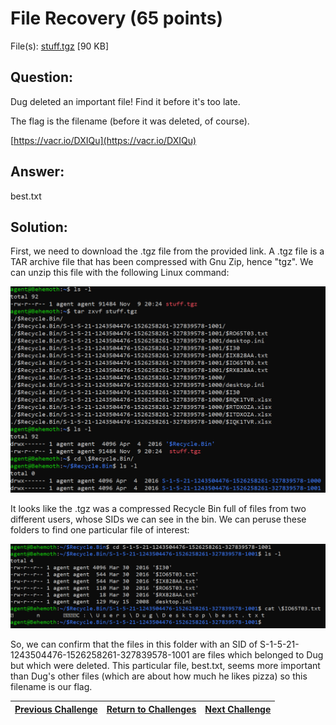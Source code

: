 # File Recovery (65 points)

File(s): [stuff.tgz](stuff.tgz) [90 KB]

## Question:

Dug deleted an important file! Find it before it's too late.

The flag is the filename (before it was deleted, of course).

[https://vacr.io/DXIQu](https://vacr.io/DXIQu)

## Answer:

best.txt

## Solution:

First, we need to download the .tgz file from the provided link. A .tgz file is a TAR archive file that has been compressed with Gnu Zip, hence "tgz". We can unzip this file with the following Linux command:

![unzip.png](unzip.png)

It looks like the .tgz was a compressed Recycle Bin full of files from two different users, whose SIDs we can see in the bin. We can peruse these folders to find one particular file of interest:

![flag.png](flag.png)

So, we can confirm that the files in this folder with an SID of S-1-5-21-1243504476-1526258261-327839578-1001 are files which belonged to Dug but which were deleted. This particular file, best.txt, seems more important than Dug's other files (which are about how much he likes pizza) so this filename is our flag.

| [Previous Challenge](/Challenges/Investigate/7/README.md#question) | [Return to Challenges](/Challenges/../../../#modules) | [Next Challenge](/Challenges/Operate-And-Maintain/1/README.md#question) |
| :------- | :-----: | ------: |